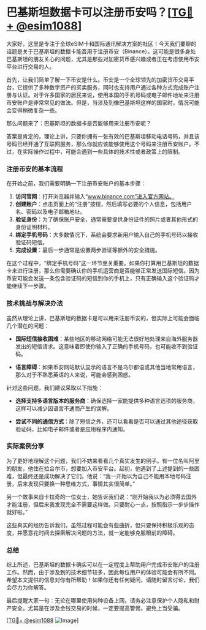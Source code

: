 # 巴基斯坦数据卡可以注册币安吗？[[TG💪+ @esim1088](https://t.me/s/esim1088)]

大家好，这里是专注于全球eSIM卡和国际通讯解决方案的社区！今天我们要聊的话题是关于巴基斯坦的数据卡能否用于注册币安（Binance）。这可能是很多身处巴基斯坦的朋友关心的问题，尤其是那些对加密货币感兴趣或者正在考虑使用币安平台进行交易的人。

首先，让我们简单了解一下币安是什么。币安是一个全球领先的加密货币交易平台，它提供了多种数字资产的买卖服务，同时也支持用户通过各种方式完成账户注册与认证。对于许多国家的居民来说，使用本国的手机号码或电子邮件地址来注册币安账户是非常常见的做法。但是，当涉及到像巴基斯坦这样的国家时，情况可能会变得稍微复杂一些。

那么问题来了：巴基斯坦的数据卡是否能够用来注册币安呢？

答案是肯定的，理论上讲，只要你拥有一张有效的巴基斯坦移动电话号码，并且该号码已经开通了互联网服务，那么你就应该能够使用这个号码来注册币安账户。不过，在实际操作过程中，可能会遇到一些具体的技术性或者政策上的限制。

### 注册币安的基本流程

在开始之前，我们需要明确一下注册币安账户的基本步骤：

1. **访问官网**：打开浏览器并输入“www.binance.com”进入官方网站。
2. **创建账户**：点击页面上的“注册”按钮，然后填写必要的个人信息，包括用户名、密码以及电子邮箱地址。
3. **验证身份**：为了确保账户安全，通常需要提供身份证件的照片或者其他形式的身份证明材料。
4. **绑定手机号码**：大多数情况下，系统会要求新用户输入自己的手机号码以接收验证码短信。
5. **完成设置**：最后一步通常是设置两步验证等额外的安全措施。

在这个过程中，“绑定手机号码”这一环节至关重要。如果你打算用巴基斯坦的数据卡来进行注册，那么你需要确认你的手机运营商是否能够正常发送国际短信。因为币安可能会发送一条包含验证码的短信到你的手机上，只有正确输入这个验证码才能继续下一步骤。

### 技术挑战与解决办法

虽然从理论上讲，巴基斯坦的数据卡是可以用来注册币安的，但实际上可能会面临几个潜在的问题：

- **国际短信接收困难**：某些地区的移动网络可能无法很好地处理来自海外服务器发出的短信请求。这意味着即使你输入了正确的手机号码，也可能收不到验证码。
  
- **语言障碍**：如果币安网站默认显示的语言不是乌尔都语或其他当地常用语言，那么对于不熟悉英语的人来说，可能会感到困惑。

针对这些问题，我们建议采取以下措施：

- **选择支持多语言版本的服务商**：确保选择一家能提供多种语言选项的服务商，这样可以减少因语言不通而产生的误解。
  
- **尝试不同的通信方式**：除了短信之外，还可以看看是否可以通过其他途径获取验证码，比如电子邮件或者是应用程序内通知。

### 实际案例分享

为了更好地理解这个问题，我们不妨来看看几个真实发生的例子。有一位名叫阿里的朋友，他住在拉合尔市，想要加入币安平台。起初，他遇到了上述提到的一些困难，但最终还是成功解决了它们。他说：“我一开始以为自己不能用本地号码注册，后来发现只要换一种思维方式，事情其实很简单。”

另一个故事来自卡拉奇的一位女士，她告诉我们说：“刚开始我以为必须得去国外才能注册，但后来我发现完全不需要这样做。只要耐心一点，按照指示一步步操作就好啦。”

这些真实的经历告诉我们，虽然过程可能会有些曲折，但只要保持积极乐观的态度，并愿意花时间去探索解决问题的方法，就一定能够克服眼前的障碍。

### 总结

综上所述，巴基斯坦的数据卡确实可以在一定程度上帮助用户完成币安账户的注册工作。然而，由于涉及到的技术细节较多，因此每位用户的体验可能会有所不同。希望本文提供的信息对你有所帮助！如果你还有任何疑问，请随时留言讨论，我们会尽力为你解答。

最后提醒大家一句：无论在哪里使用何种设备上网，请务必注意保护个人隐私和财产安全。尤其是在涉及金钱交易的时候，一定要提高警惕，避免上当受骗。

[[TG💪+ @esim1088](https://t.me/s/esim1088) ![Image](https://i.postimg.cc/4NQfJmqS/Snipaste-2025-05-13-00-14-12.png)]